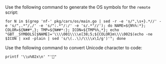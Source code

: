 Use the following command to generate the OS symbols for the `remote` script:

```shell
for N in $(grep 'nf-' pkg/cars/os/main.go | sed -r -e 's/",\s+}.*//' -e 's/",.*"/,/' -e 's/":.*"/:/' -e 's/.*"//'); do NAME=${N%%:*}; COLOR=${N##*,}; TMP=${N##*:}; ICON=${TMP%%,*}; echo "GBT__SYMBOLS[$NAME]='\\\\001\\\\e[38;5;${COLOR}m\\\\002$(echo -ne $ICON | xxd -plain | sed 's/\(..\)/\\\\x\1/g')'"; done
```

Use the following command to convert Unicode character to code:

```shell
printf '\\u%02x\n' "'"
```
